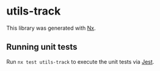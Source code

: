 # utils-track

This library was generated with [Nx](https://nx.dev).

## Running unit tests

Run `nx test utils-track` to execute the unit tests via [Jest](https://jestjs.io).
